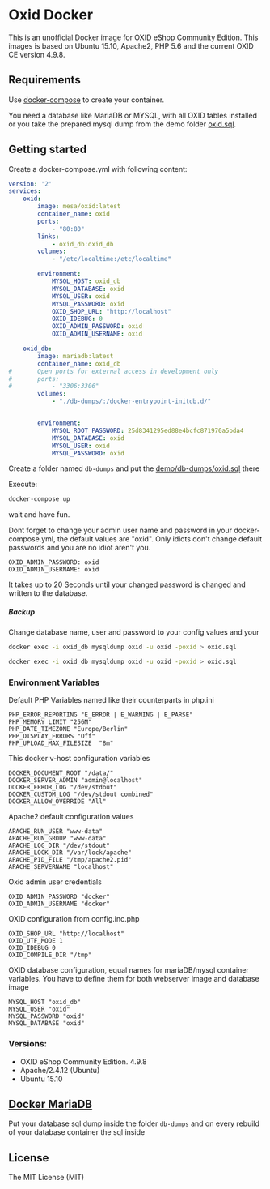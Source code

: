 Oxid Docker
=========

This is an unofficial Docker image for OXID eShop Community Edition.
This images is based on Ubuntu 15.10, Apache2, PHP 5.6 and the current OXID CE version 4.9.8.

## Requirements ##
Use [docker-compose](https://docs.docker.com/compose/) to create your container.

You need a database like MariaDB or MYSQL, with all OXID tables installed or you take the prepared mysql dump
from the demo folder [oxid.sql](demo/db-dumps/oxid.sql).


## Getting started ##

Create a docker-compose.yml with following content:

```yaml
version: '2'
services:
    oxid:
        image: mesa/oxid:latest
        container_name: oxid
        ports:
            - "80:80"
        links:
            - oxid_db:oxid_db
        volumes:
            - "/etc/localtime:/etc/localtime"

        environment:
            MYSQL_HOST: oxid_db
            MYSQL_DATABASE: oxid
            MYSQL_USER: oxid
            MYSQL_PASSWORD: oxid
            OXID_SHOP_URL: "http://localhost"
            OXID_IDEBUG: 0
            OXID_ADMIN_PASSWORD: oxid
            OXID_ADMIN_USERNAME: oxid

    oxid_db:
        image: mariadb:latest
        container_name: oxid_db
#       Open ports for external access in development only
#       ports:
#           - "3306:3306"
        volumes:
            - "./db-dumps/:/docker-entrypoint-initdb.d/"


        environment:
            MYSQL_ROOT_PASSWORD: 25d8341295ed88e4bcfc871970a5bda4
            MYSQL_DATABASE: oxid
            MYSQL_USER: oxid
            MYSQL_PASSWORD: oxid

```
Create a folder named `db-dumps` and put the [demo/db-dumps/oxid.sql](demo/db-dumps/oxid.sql) there


Execute:

```bash
docker-compose up
```

wait and have fun.

Dont forget to change your admin user name and password in your docker-compose.yml, the default values are "oxid".
Only idiots don't change default passwords and you are no idiot aren't you.

```
OXID_ADMIN_PASSWORD: oxid
OXID_ADMIN_USERNAME: oxid
```

It takes up to 20 Seconds until your changed password is changed and written to the database.



##### Backup #####

Change database name, user and password to your config values and your
```bash
docker exec -i oxid_db mysqldump oxid -u oxid -poxid > oxid.sql

docker exec -i oxid_db mysqldump oxid -u oxid -poxid > oxid.sql
```

### Environment Variables ###

Default PHP Variables named like their counterparts in php.ini
```
PHP_ERROR_REPORTING "E_ERROR | E_WARNING | E_PARSE"
PHP_MEMORY_LIMIT "256M"
PHP_DATE_TIMEZONE "Europe/Berlin"
PHP_DISPLAY_ERRORS "Off"
PHP_UPLOAD_MAX_FILESIZE  "8m"
```


This docker v-host configuration variables
```
DOCKER_DOCUMENT_ROOT "/data/"
DOCKER_SERVER_ADMIN "admin@localhost"
DOCKER_ERROR_LOG "/dev/stdout"
DOCKER_CUSTOM_LOG "/dev/stdout combined"
DOCKER_ALLOW_OVERRIDE "All"
```

Apache2 default configuration values
```
APACHE_RUN_USER "www-data"
APACHE_RUN_GROUP "www-data"
APACHE_LOG_DIR "/dev/stdout"
APACHE_LOCK_DIR "/var/lock/apache"
APACHE_PID_FILE "/tmp/apache2.pid"
APACHE_SERVERNAME "localhost"
```

Oxid admin user credentials
```
OXID_ADMIN_PASSWORD "docker"
OXID_ADMIN_USERNAME "docker"
```

OXID configuration from  config.inc.php
```
OXID_SHOP_URL "http://localhost"
OXID_UTF_MODE 1
OXID_IDEBUG 0
OXID_COMPILE_DIR "/tmp"
```

OXID database configuration, equal names for mariaDB/mysql container variables.
You have to define them for both webserver image and database image
```
MYSQL_HOST "oxid_db"
MYSQL_USER "oxid"
MYSQL_PASSWORD "oxid"
MYSQL_DATABASE "oxid"

```


### Versions: ###
* OXID eShop Community Edition. 4.9.8
* Apache/2.4.12 (Ubuntu)
* Ubuntu 15.10



## [Docker MariaDB](https://hub.docker.com/_/mariadb/) ##
Put your database sql dump inside the folder `db-dumps` and on every rebuild of
your database container the sql inside


## License
The MIT License (MIT)